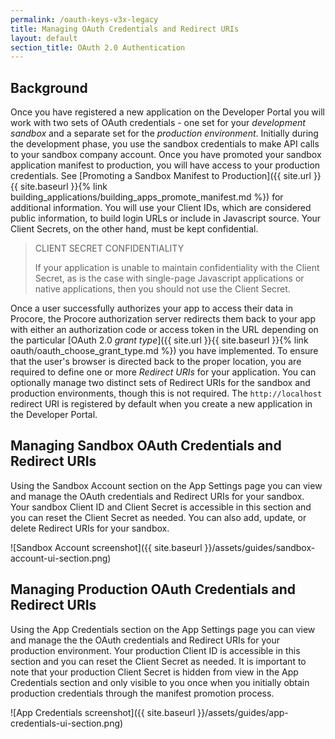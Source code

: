```yaml
---
permalink: /oauth-keys-v3x-legacy
title: Managing OAuth Credentials and Redirect URIs
layout: default
section_title: OAuth 2.0 Authentication
---
```


## Background

Once you have registered a new application on the Developer Portal you will work with two sets of OAuth credentials - one set for your _development sandbox_ and a separate set for the _production environment_.
Initially during the development phase, you use the sandbox credentials to make API calls to your sandbox company account.
Once you have promoted your sandbox application manifest to production, you will have access to your production credentials.
See [Promoting a Sandbox Manifest to Production]({{ site.url }}{{ site.baseurl }}{% link building_applications/building_apps_promote_manifest.md %}) for additional information.
You will use your Client IDs, which are considered public information, to build login URLs or include in Javascript source.
Your Client Secrets, on the other hand, must be kept confidential.

> CLIENT SECRET CONFIDENTIALITY
>
> If your application is unable to maintain confidentiality with the Client Secret, as is the case with single-page Javascript applications or native applications, then you should not use the Client Secret.

Once a user successfully authorizes your app to access their data in Procore, the Procore authorization server redirects them back to your app with either an authorization code or access token in the URL depending on the particular [OAuth 2.0 _grant type_]({{ site.url }}{{ site.baseurl }}{% link oauth/oauth_choose_grant_type.md %}) you have implemented.
To ensure that the user's browser is directed back to the proper location, you are required to define one or more _Redirect URIs_ for your application.
You can optionally manage two distinct sets of Redirect URIs for the sandbox and production environments, though this is not required.
The `http://localhost` redirect URI is registered by default when you create a new application in the Developer Portal.

## Managing Sandbox OAuth Credentials and Redirect URIs

Using the Sandbox Account section on the App Settings page you can view and manage the OAuth credentials and Redirect URIs for your sandbox.
Your sandbox Client ID and Client Secret is accessible in this section and you can reset the Client Secret as needed.
You can also add, update, or delete Redirect URIs for your sandbox.

![Sandbox Account screenshot]({{ site.baseurl }}/assets/guides/sandbox-account-ui-section.png)

## Managing Production OAuth Credentials and Redirect URIs

Using the App Credentials section on the App Settings page you can view and manage the the OAuth credentials and Redirect URIs for your production environment.
Your production Client ID is accessible in this section and you can reset the Client Secret as needed.
It is important to note that your production Client Secret is hidden from view in the App Credentials section and only visible to you once when you initially obtain production credentials through the manifest promotion process.

![App Credentials screenshot]({{ site.baseurl }}/assets/guides/app-credentials-ui-section.png)
